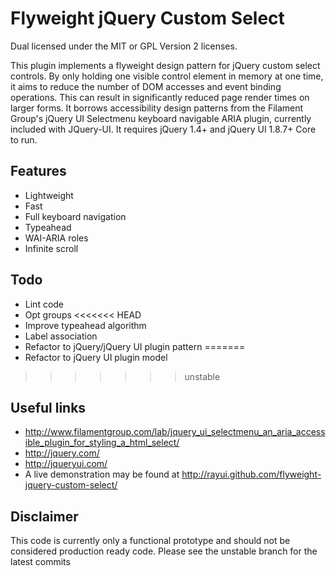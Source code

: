 # Flyweight jQuery Custom Select
Dual licensed under the MIT or GPL Version 2 licenses.

This plugin implements a flyweight design pattern for jQuery custom select controls. By only holding one visible control element in memory at one time, it aims to reduce the number of DOM accesses and event binding operations. This can result in significantly reduced page render times on larger forms. 
It borrows accessibility design patterns from the Filament Group's jQuery UI Selectmenu keyboard navigable ARIA plugin, currently included with JQuery-UI. It requires jQuery 1.4+ and jQuery UI 1.8.7+ Core to run.

## Features

  * Lightweight
  * Fast
  * Full keyboard navigation
  * Typeahead
  * WAI-ARIA roles
  * Infinite scroll  

## Todo

  * Lint code
  * Opt groups
<<<<<<< HEAD
  * Improve typeahead algorithm 
  * Label association
  * Refactor to jQuery/jQuery UI plugin pattern
=======
  * Refactor to jQuery UI plugin model
>>>>>>> unstable

## Useful links

  * http://www.filamentgroup.com/lab/jquery_ui_selectmenu_an_aria_accessible_plugin_for_styling_a_html_select/
  * http://jquery.com/
  * http://jqueryui.com/
  * A live demonstration may be found at http://rayui.github.com/flyweight-jquery-custom-select/
  
## Disclaimer

This code is currently only a functional prototype and should not be considered production ready code. Please see the unstable branch for the latest commits
